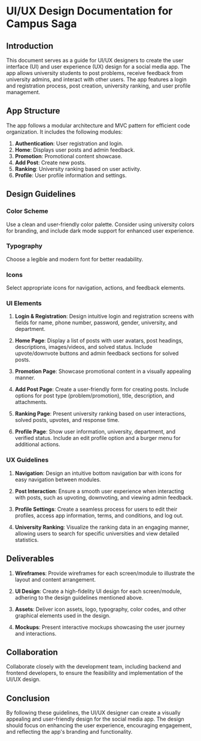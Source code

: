 # UI/UX Design Documentation for Campus Saga

## Introduction

This document serves as a guide for UI/UX designers to create the user interface (UI) and user experience (UX) design for a social media app. The app allows university students to post problems, receive feedback from university admins, and interact with other users. The app features a login and registration process, post creation, university ranking, and user profile management.

## App Structure

The app follows a modular architecture and MVC pattern for efficient code organization. It includes the following modules:

1. **Authentication**: User registration and login.
2. **Home**: Displays user posts and admin feedback.
3. **Promotion**: Promotional content showcase.
4. **Add Post**: Create new posts.
5. **Ranking**: University ranking based on user activity.
6. **Profile**: User profile information and settings.

## Design Guidelines

### Color Scheme

Use a clean and user-friendly color palette. Consider using university colors for branding, and include dark mode support for enhanced user experience.

### Typography

Choose a legible and modern font for better readability.

### Icons

Select appropriate icons for navigation, actions, and feedback elements.

### UI Elements

1. **Login & Registration**: Design intuitive login and registration screens with fields for name, phone number, password, gender, university, and department.

2. **Home Page**: Display a list of posts with user avatars, post headings, descriptions, images/videos, and solved status. Include upvote/downvote buttons and admin feedback sections for solved posts.

3. **Promotion Page**: Showcase promotional content in a visually appealing manner.

4. **Add Post Page**: Create a user-friendly form for creating posts. Include options for post type (problem/promotion), title, description, and attachments.

5. **Ranking Page**: Present university ranking based on user interactions, solved posts, upvotes, and response time.

6. **Profile Page**: Show user information, university, department, and verified status. Include an edit profile option and a burger menu for additional actions.

### UX Guidelines

1. **Navigation**: Design an intuitive bottom navigation bar with icons for easy navigation between modules.

2. **Post Interaction**: Ensure a smooth user experience when interacting with posts, such as upvoting, downvoting, and viewing admin feedback.

3. **Profile Settings**: Create a seamless process for users to edit their profiles, access app information, terms, and conditions, and log out.

4. **University Ranking**: Visualize the ranking data in an engaging manner, allowing users to search for specific universities and view detailed statistics.

## Deliverables

1. **Wireframes**: Provide wireframes for each screen/module to illustrate the layout and content arrangement.

2. **UI Design**: Create a high-fidelity UI design for each screen/module, adhering to the design guidelines mentioned above.

3. **Assets**: Deliver icon assets, logo, typography, color codes, and other graphical elements used in the design.

4. **Mockups**: Present interactive mockups showcasing the user journey and interactions.

## Collaboration

Collaborate closely with the development team, including backend and frontend developers, to ensure the feasibility and implementation of the UI/UX design.

## Conclusion

By following these guidelines, the UI/UX designer can create a visually appealing and user-friendly design for the social media app. The design should focus on enhancing the user experience, encouraging engagement, and reflecting the app's branding and functionality.
